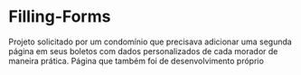 # Filling-Forms
Projeto solicitado por um condomínio que precisava adicionar uma segunda página em seus boletos com dados personalizados de cada morador de maneira prática. Página que também foi de desenvolvimento próprio
